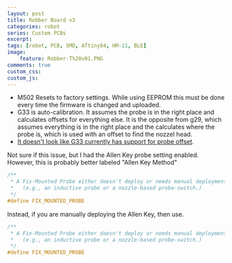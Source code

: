 ```yaml
---
layout: post
title: Robber Board v3
categories: robot
series: Custom PCBs
excerpt:
tags: [robot, PCB, SMD, ATtiny84, HM-11, BLE]
image: 
    feature: Robber-T%20v01.PNG
comments: true
custom_css:
custom_js: 
---
```

 * M502 Resets to factory settings.  While using EEPROM this must be done every time the firmware is changed and uploaded.
 * G33 is auto-calibration.  It assumes the probe is in the right place and calculates offsets for everything else.  It is the opposite from g29, which assumes everything is in the right place and the calculates where the probe is, which is used with an offset to find the nozzel head.
 * [It doesn't look like G33 currently has support for probe offset](https://github.com/LVD-AC/Marlin-AC/issues/18).

Not sure if this issue, but I had the Allen Key probe setting enabled.  However, this is probably better labeled "Allen Key Method"
``` c
/**
 * A Fix-Mounted Probe either doesn't deploy or needs manual deployment.
 *   (e.g., an inductive probe or a nozzle-based probe-switch.)
 */
#define FIX_MOUNTED_PROBE

```

Instead, if you are manually deploying the Allen Key, then use.

``` c
/**
 * A Fix-Mounted Probe either doesn't deploy or needs manual deployment.
 *   (e.g., an inductive probe or a nozzle-based probe-switch.)
 */
#define FIX_MOUNTED_PROBE

```